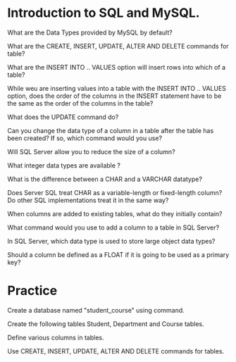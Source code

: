 # Introduction to SQL and MySQL.

What are the Data Types provided by MySQL by default?

What are the CREATE, INSERT, UPDATE, ALTER AND DELETE commands for table?

What are the INSERT INTO .. VALUES option will insert rows into which of a table?

While weu are inserting values into a table with the INSERT INTO .. VALUES option, does the order of the columns in the INSERT statement have to be the same as the order of the columns in the table?

What does the UPDATE command do?

Can you change the data type of a column in a table after the table has been created? If so, which command would you use?

Will SQL Server allow you to reduce the size of a column?

What integer data types are available ?

What is the difference between a CHAR and a VARCHAR datatype?

Does Server SQL treat CHAR as a variable-length or fixed-length column? Do other SQL implementations treat it in the same way?

When columns are added to existing tables, what do they initially contain?

What command would you use to add a column to a table in SQL Server?

In SQL Server, which data type is used to store large object data types?

Should a column be defined as a FLOAT if it is going to be used as a primary key?

# Practice

Create a database named "student_course" using command.

Create the following tables Student, Department and Course tables.

Define various columns in tables.

Use CREATE, INSERT, UPDATE, ALTER AND DELETE commands for tables.


